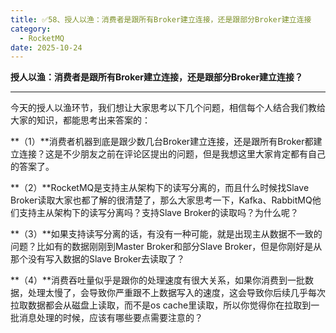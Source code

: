 ```yaml
---
title: ✅58、授人以渔：消费者是跟所有Broker建立连接，还是跟部分Broker建立连接
category:
  - RocketMQ
date: 2025-10-24
---
```



**授人以渔：消费者是跟所有Broker建立连接，还是跟部分Broker建立连接？**

---

今天的授人以渔环节，我们想让大家思考以下几个问题，相信每个人结合我们教给大家的知识，都能思考出来答案的：

**（1）**消费者机器到底是跟少数几台Broker建立连接，还是跟所有Broker都建立连接？这是不少朋友之前在评论区提出的问题，但是我想这里大家肯定都有自己的答案了。

**（2）**RocketMQ是支持主从架构下的读写分离的，而且什么时候找Slave Broker读取大家也都了解的很清楚了，那么大家思考一下，Kafka、RabbitMQ他们支持主从架构下的读写分离吗？支持Slave Broker的读取吗？为什么呢？

**（3）**如果支持读写分离的话，有没有一种可能，就是出现主从数据不一致的问题？比如有的数据刚刚到Master Broker和部分Slave Broker，但是你刚好是从那个没有写入数据的Slave Broker去读取了？

**（4）**消费吞吐量似乎是跟你的处理速度有很大关系，如果你消费到一批数据，处理太慢了，会导致你严重跟不上数据写入的速度，这会导致你后续几乎每次拉取数据都会从磁盘上读取，而不是os cache里读取，所以你觉得你在拉取到一批消息处理的时候，应该有哪些要点需要注意的？